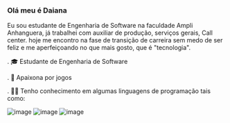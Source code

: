 ### Olá meu é Daiana
Eu sou estudante  de Engenharia de Software na faculdade Ampli Anhanguera, já trabalhei com auxiliar de produção, serviços gerais, Call center. hoje me encontro na fase de transição de carreira sem medo de ser feliz e me aperfeiçoando no que mais gosto, que é "tecnologia".



. 🎓️ Estudante de Engenharia de Software

. 🤖 Apaixona por jogos

. ✍🏾️ Tenho conhecimento em algumas linguagens de programação tais como:

   ![image](https://github.com/Daian-d/Daian-d/assets/124202818/0e0aa849-ff04-46ab-8f02-417d83e27cd6)
   ![image](https://github.com/Daian-d/Daian-d/assets/124202818/0363abcf-7571-46b9-8ad5-6f0baa80ec1e)
   ![image](https://github.com/Daian-d/Daian-d/assets/124202818/5b39b28a-a66a-4020-81dc-cb2977f13d3a)
   
          

   


    

          
          


          
          

          

    
            
 
    


          

